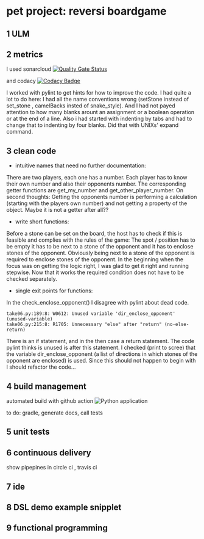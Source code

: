 # pet project: reversi boardgame

## 1 ULM
## 2 metrics
I used sonarcloud
[![Quality Gate Status](https://sonarcloud.io/api/project_badges/measure?project=s81320_reversi&metric=alert_status)](https://sonarcloud.io/dashboard?id=s81320_reversi)

and codacy
[![Codacy Badge](https://api.codacy.com/project/badge/Grade/b420315207b540aca94b6ed3131728dd)](https://app.codacy.com/manual/s81320/reversi?utm_source=github.com&utm_medium=referral&utm_content=s81320/reversi&utm_campaign=Badge_Grade_Dashboard)

I worked with pylint to get hints for how to improve the code. I had quite a lot to do here: I had all the name conventions wrong (setStone instead of set_stone , camelBacks insted of snake_style). And I had not payed attention to how many blanks arount an assignment or a boolean operation or at the end of a line. Also i had started with indenting by tabs and had to change that to indenting by four blanks. Did that with UNIXs' expand command.
## 3 clean code
  * intuitive names that need no further documentation:

There are two players, each one has a number. Each player has to know their own number and also their opponents number.
The corresponding getter functions are get_my_number and get_other_player_number. 
On second thoughts: Getting the opponents number is performing a calculation (starting with the players own number) and not getting a property of the object. Maybe it is not a getter after all??
  * write short functions:

Before a stone can be set on the board, the host has to check if this is feasible and complies with the rules of the game:
The spot / position has to be empty it has to be next to a stone of the opponent and it has to enclose stones of the opponent.
Obviously being next to a stone of the opponent is required to enclose stones of the opponent. In the beginning when the focus was on getting the logic right, I was glad to get it right and running stepwise. Now that it works the required condition does not have to be checked separately.

  * single exit points for functions:

In the check_enclose_opponent() I disagree with pylint about dead code.
~~~~
take06.py:189:8: W0612: Unused variable 'dir_enclose_opponent' (unused-variable)
take06.py:215:8: R1705: Unnecessary "else" after "return" (no-else-return)
~~~~
There is an if statement, and in the then case a return statement. The code pylint thinks is unused is after this statement. I checked (print to scree) that the variable dir_enclose_opponent (a list of directions in which stones of the opponent are enclosed) is used.
Since this should not happen to begin with I should refactor the code...

## 4 build management
automated build with github action
![Python application](https://github.com/s81320/reversi/workflows/Python%20application/badge.svg)

to do: gradle, generate docs, call tests
## 5 unit tests
## 6 continuous delivery
show pipepines in circle ci , travis ci
## 7 ide
## 8 DSL demo example snipplet
## 9 functional programming
